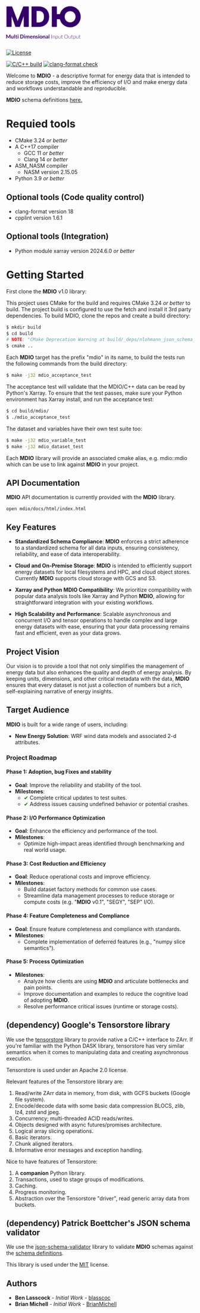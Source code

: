 <div>
  <img
      class="logo"
      src="https://raw.githubusercontent.com/TGSAI/mdio.github.io/gh-pages/assets/images/mdio.png"
      alt="MDIO"
      width=200
      height=auto
      style="margin-top:10px;margin-bottom:10px"
  />
</div>

[![License][license-image]][license-url]

[![C/C++ build](https://github.com/TGSAI/mdio-cpp/actions/workflows/cmake_build.yaml/badge.svg)](https://github.com/TGSAI/mdio-cpp/actions/workflows/cmake_build.yaml)
[![clang-format check](https://github.com/TGSAI/mdio-cpp/actions/workflows/clang-format-check.yml/badge.svg)](https://github.com/TGSAI/mdio-cpp/actions/workflows/clang-format-check.yml)


Welcome to **MDIO** - a descriptive format for energy data that is intended to reduce storage costs,  improve the efficiency of I/O and make energy data and workflows understandable and reproducible.

**MDIO** schema definitions [here.](https://mdio-python.readthedocs.io/en/v1-new-schema/data_models/version_1.html)

# Requied tools
- CMake 3.24 *or better*
- A C++17 compiler
  - GCC 11 *or better*
  - Clang 14 *or better*
- ASM_NASM compiler
  - NASM version 2.15.05
- Python 3.9 *or better*

## Optional tools (Code quality control)
- clang-format version 18
- cpplint version 1.6.1

## Optional tools (Integration)
- Python module xarray version 2024.6.0 *or better*

# Getting Started

First clone the **MDIO** v1.0 library:

This project uses CMake for the build and requires CMake 3.24 *or better* to build. The project build is configured to use the fetch and install it 3rd party dependencies. To build MDIO, clone the repos and create a build directory:
```bash
$ mkdir build
$ cd build
# NOTE: "CMake Deprecation Warning at build/_deps/nlohmann_json_schema_validator-src/CMakeLists.txt:1" can safely be ignored
$ cmake ..
```
Each **MDIO** target has the prefix "mdio" in its name, to build the tests run the following commands from the build directory:
```bash
$ make -j32 mdio_acceptance_test
```
The acceptance test will validate that the MDIO/C++ data can be read by Python's Xarray. To ensure that the test passes, make sure your Python environment has Xarray install, and run the acceptance test:
```bash
$ cd build/mdio/
$ ./mdio_acceptance_test
```
The dataset and variables have their own test suite too: 
```bash
$ make -j32 mdio_variable_test
$ make -j32 mdio_dataset_test
```
Each **MDIO** library will provide an associated cmake alias, e.g. mdio::mdio which can be use to link against **MDIO** in your project.

## API Documentation

**MDIO** API documentation is currently provided with the **MDIO** library.
```
open mdio/docs/html/index.html
```

## Key Features

- **Standardized Schema Compliance**: **MDIO** enforces a strict adherence to a standardized schema for all data inputs, ensuring consistency, reliability, and ease of data interoperability.

- **Cloud and On-Premise Storage**: **MDIO** is intended to efficiently support energy datasets for local filesystems and HPC, and cloud object stores. Currently **MDIO** supports cloud storage with GCS and S3.

- **Xarray and Python MDIO Compatibility**: We prioritize compatibility with popular data analysis tools like Xarray and Python **MDIO**, allowing for straightforward integration with your existing workflows.

- **High Scalability and Performance**: Scalable asynchronous and concurrent I/O and tensor operations to handle complex and large energy datasets with ease, ensuring that your data processing remains fast and efficient, even as your data grows.

## Project Vision

Our vision is to provide a tool that not only simplifies the management of energy data but also enhances the quality and depth of energy analysis. By keeping units, dimensions, and other critical metadata with the data, **MDIO** ensures that every dataset is not just a collection of numbers but a rich, self-explaining narrative of energy insights.

## Target Audience

**MDIO** is built for a wide range of users, including:

- **New Energy Solution**: WRF wind data models and associated 2-d attributes.

### Project Roadmap

#### Phase 1: Adoption, bug Fixes and stability
- **Goal**: Improve the reliability and stability of the tool.
- **Milestones**:
  - <span style="color:green">✔</span> Complete critical updates to test suites.
  - <span style="color:green">✔</span> Address issues causing undefined behavior or potential crashes.

#### Phase 2: I/O Performance Optimization
- **Goal**: Enhance the efficiency and performance of the tool.
- **Milestones**:
  - Optimize high-impact areas identified through benchmarking and real world usage.

#### Phase 3: Cost Reduction and Efficiency
- **Goal**: Reduce operational costs and improve efficiency.
- **Milestones**:
  - Build dataset factory methods for common use cases.
  - Streamline data management processes to reduce storage or compute costs (e.g. "**MDIO** v0.1", "SEGY", "SEP" I/O).

#### Phase 4: Feature Completeness and Compliance
- **Goal**: Ensure feature completeness and compliance with standards.
- **Milestones**:
  - Complete implementation of deferred features (e.g., "numpy slice semantics").

#### Phase 5: Process Optimization
- **Milestones**:
  - Analyze how clients are using **MDIO** and articulate bottlenecks and pain points.
  - Improve documentation and examples to reduce the cognitive load of adopting **MDIO**.
  - Resolve performance critical issues (runtime or storage costs).

## (dependency) Google's Tensorstore library

We use the [tensorstore](https://google.github.io/tensorstore/) library to provide native a C/C++ interface to 
ZArr. If you're familiar with the Python DASK library, tensorstore has very similar semantics when it 
comes to manipulating data and creating asynchronous execution.

Tensorstore is used under an Apache 2.0 license.

Relevant features of the Tensorstore library are:

1. Read/write ZArr data in memory, from disk, with GCFS buckets (Google file system).
2. Encode/decode data with some basic data compression BLOCS, zlib, lz4, zstd and jpeg.
3. Concurrency; multi-threaded ACID reads/writes.
4. Objects designed with async futures/promises architecture.
4. Logical array slicing operations.
5. Basic iterators.
6. Chunk aligned iterators.
7. Informative error messages and exception handling.

Nice to have features of Tensorstore:

1. A **companion** Python library.
2. Transactions, used to stage groups of modifications.
3. Caching.
4. Progress monitoring.
5. Abstraction over the Tensorstore "driver", read generic array data from buckets.  

## (dependency) Patrick Boettcher's JSON schema validator

We use the [json-schema-validator](https://github.com/pboettch/json-schema-validator) library to validate **MDIO** schemas against the [schema definitions](https://mdio-python.readthedocs.io/en/v1-new-schema/data_models/version_1.html).

This library is used under the [MIT](https://github.com/pboettch/json-schema-validator?tab=License-1-ov-file#readme) license.


## Authors
- **Ben Lasscock** - *Initial Work* - [blasscoc](https://github.com/blasscoc)
- **Brian Michell** - *Initial Work* - [BrianMichell](https://github.com/BrianMichell)



[license-image]: https://img.shields.io/badge/License-Apache%202.0-blue.svg
[license-url]: LICENSE
